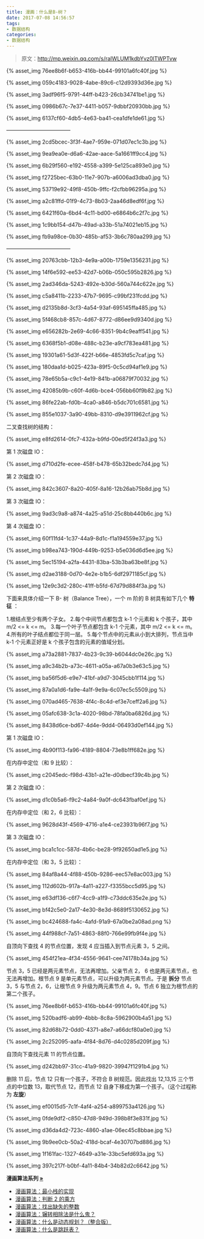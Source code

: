 ```yaml
---
title: 漫画：什么是B-树？
date: 2017-07-08 14:56:57
tags:
- 数据结构
categories:
- 数据结构
---
```


> 原文：http://mp.weixin.qq.com/s/raIWLUM1kdbYvz0lTWPTvw

{% asset_img 76ee8b6f-b653-416b-bb44-99101a6fc40f.jpg %}<!--more-->

{% asset_img 059c4183-9028-4abe-89c6-c12d9393d36e.jpg %}

{% asset_img 3adf96f5-9791-44ff-b423-26cb34741be1.jpg %}

{% asset_img 0986b67c-7e37-4411-b057-9dbbf20930bb.jpg %}

{% asset_img 6137cf60-4db5-4e63-ba41-cea1dfe1de61.jpg %}

————————————

{% asset_img  2cd5bcec-3f3f-4ae7-959e-071d07ec1c3b.jpg %}

{% asset_img  9ea9ea0e-d6a6-42ae-aace-5a1661ff9cc4.jpg %}

{% asset_img  6b29f560-e192-4558-a399-5e125ca893e0.jpg %}

{% asset_img  f2725bec-63b0-11e7-907b-a6006ad3dba0.jpg %}

{% asset_img  53719e92-49f8-450b-9ffc-f2cfbb96295a.jpg %}

{% asset_img  a2c81ffd-01f9-4c73-8b03-2aa46d8edf6f.jpg %}

{% asset_img  6421f60a-6bd4-4c11-bd00-e6864b6c2f7c.jpg %}

{% asset_img  1c9bb154-d47b-49ad-a33b-51a74021eb15.jpg %}

{% asset_img  fb9a98ce-0b30-485b-af53-3b6c780aa299.jpg %}

————————————

{% asset_img 20763cbb-12b3-4e9a-a00b-1759e1356231.jpg %}

{% asset_img 14f6e592-ee53-42d7-b06b-050c595b2826.jpg %}

{% asset_img 2ad346da-5243-492e-b30d-560a744c622e.jpg %}

{% asset_img c5a8411b-2233-47b7-9695-c99bf231fcdd.jpg %}

{% asset_img d2135b8d-3cf3-4a54-93af-695145ffa485.jpg %}

{% asset_img 5f468cb8-857c-4d67-8772-d86ee9d9340d.jpg %}

{% asset_img e656282b-2e69-4c66-8351-9b4c9eaff541.jpg %}

{% asset_img 6368f5b1-d08e-488c-b23e-a9cf783ea481.jpg %}

{% asset_img 19301a61-5d3f-422f-b66e-4853fd5c7caf.jpg %}

{% asset_img 180daa1d-b025-423a-89f5-0c5cd94af1e9.jpg %}

{% asset_img 78e65b5a-c9c1-4e19-841b-a06879f70032.jpg %}

{% asset_img 42085b9b-c60f-4d6b-bce4-056bb60f9b82.jpg %}

{% asset_img 86fe22ab-fd0b-4ca0-a846-b5dc701c6581.jpg %}

{% asset_img 855e1037-3a90-49bb-8310-d9e3911962cf.jpg %}

二叉查找树的结构：

{% asset_img e8fd2614-0fc7-432a-b9fd-00ed5f24f3a3.jpg %}

第 1 次磁盘 IO：

{% asset_img d710d2fe-ecee-458f-b478-65b32bedc7d4.jpg %}

第 2 次磁盘 IO：

{% asset_img 842c3607-8a20-405f-8a16-12b26ab75b8d.jpg %}

第 3 次磁盘 IO：

{% asset_img 9ad3c9a8-a874-4a25-a51d-25c8bb440b6c.jpg %}

第 4 次磁盘 IO：

{% asset_img 60f11fd4-1c37-44a9-8d1c-f1a194559e37.jpg %}

{% asset_img b98ea743-190d-449b-9253-b5e036d6d5ee.jpg %}

{% asset_img 5ec15194-a2fa-4431-83ba-53b3ba63be8f.jpg %}

{% asset_img d2ae3188-0d70-4e2e-b1b5-6df2971185cf.jpg %}

{% asset_img 12e9c3d2-280c-41ff-b5fd-67d79d884f3a.jpg %}

下面来具体介绍一下 B- 树（Balance Tree），一个 m 阶的 B 树具有如下几个 **特征** ：

1.根结点至少有两个子女。
2.每个中间节点都包含 k-1 个元素和 k 个孩子，其中 m/2 <= k <= m。
3.每一个叶子节点都包含 k-1 个元素，其中 m/2 <= k <= m。
4.所有的叶子结点都位于同一层。
5.每个节点中的元素从小到大排列，节点当中 k-1 个元素正好是 k 个孩子包含的元素的值域分划。

{% asset_img a73a2881-7837-4b23-9c39-b6044dc0e26c.jpg %}

{% asset_img a9c34b2b-a73c-4611-a05a-a67a0b3e63c5.jpg %}

{% asset_img ba56f5d6-e9e7-41bf-a9d7-3045cbb1f114.jpg %}

{% asset_img 87a0a1d6-fa9e-4a1f-9e9a-6c07ec5c5509.jpg %}

{% asset_img 070ad465-7638-4f4c-8c4d-ef3e7ceff2a6.jpg %}

{% asset_img 05afc638-3c1a-4020-98bd-78fa0ba6826d.jpg %}

{% asset_img 8438d6ce-bd67-4d4e-9dd4-06493d0ef144.jpg %}

第 1 次磁盘 IO：

{% asset_img 4b90f113-fa96-4189-8804-73e8b1ff682e.jpg %}

在内存中定位（和 9 比较）：

{% asset_img c2045edc-f98d-43b1-a21e-d0dbecf39c4b.jpg %}

第 2 次磁盘 IO：

{% asset_img d1c0b5a6-f9c2-4a84-9a0f-dc643fbaf0ef.jpg %}

在内存中定位（和 2，6 比较）：

{% asset_img 9628d43f-4569-4716-a1e4-ce23931b96f7.jpg %}

第 3 次磁盘 IO：

{% asset_img bca1c1cc-587d-4b6c-be28-9f92650ad1e5.jpg %}

在内存中定位（和 3，5 比较）：

{% asset_img 84af8a44-4f88-450b-9286-eec57e8ac003.jpg %}

{% asset_img 112d602b-917a-4a11-a227-f3355bcc5d95.jpg %}

{% asset_img e63df136-c6f7-4cc9-a1f9-c73ddc635e2e.jpg %}

{% asset_img bf42c5e0-2a17-4e30-8e3d-8689f5130652.jpg %}

{% asset_img bc424688-fa4c-4afd-91a9-67a0be2a08ad.png %}

{% asset_img 44f988cf-7a51-4863-88f0-766e99fb9f4e.jpg %}

自顶向下查找 4 的节点位置，发现 4 应当插入到节点元素 3，5 之间。

{% asset_img 454f21ea-4f34-4556-9641-cee74178b34a.jpg %}

节点 3，5 已经是两元素节点，无法再增加。父亲节点 2， 6 也是两元素节点，也无法再增加。根节点 9 是单元素节点，可以升级为两元素节点。于是 **拆分** 节点 3，5 与节点 2，6，让根节点 9 升级为两元素节点 4，9。节点 6 独立为根节点的第二个孩子。

{% asset_img 76ee8b6f-b653-416b-bb44-99101a6fc40f.jpg %}

{% asset_img 520badf6-ab99-4bbb-8c8a-5962900b4a51.jpg %}

{% asset_img 82d68b72-0dd0-4371-a8e7-a66dcf80a0e0.jpg %}

{% asset_img 2c252095-aafa-4f84-8d76-d4c0285d209f.jpg %}

自顶向下查找元素 11 的节点位置。

{% asset_img d242bb97-31cc-41a9-9820-39947f1291b4.jpg %}

删除 11 后，节点 12 只有一个孩子，不符合 B 树规范。因此找出 12,13,15 三个节点的中位数 13，取代节点 12，而节点 12 自身下移成为第一个孩子。（这个过程称为 **左旋**）

{% asset_img ef0015d5-7c1f-4af4-a254-a899753a4126.jpg %}

{% asset_img 0fde9df2-c850-47d8-949d-398b8f3e831f.jpg %}

{% asset_img d36da4d2-723c-4860-a1ae-06ec45c8bbae.jpg %}

{% asset_img 9b9ee0cb-50a2-418d-bcaf-4e30707bd886.jpg %}

{% asset_img 1f161fac-1327-4649-a31e-33bc5efd693a.jpg %}

{% asset_img 397c217f-b0bf-4a11-84b4-34b82d2c6642.jpg %}

<strong>漫画算法系列 [»]()</strong>

* [漫画算法：最小栈的实现](http://mp.weixin.qq.com/s?__biz=MzI1MTIzMzI2MA==&mid=2650560419&idx=1&sn=535073d4d69cf7fc45074ccb8c25ba1e&chksm=f1fee120c68968367597137515f21ef8d7a8ab68c9f4fce051dae5f2631afdc48ec11a30dd0e&scene=21#wechat_redirect)
* [漫画算法：判断 2 的乘方](http://mp.weixin.qq.com/s?__biz=MzI1MTIzMzI2MA==&mid=2650560448&idx=1&sn=b4ca3d01a438fac78be4077f270974ca&chksm=f1fee143c6896855179eff005164be47c7c662d4c8badf571a79c4acd9e2aca9fd84839ca093&scene=21#wechat_redirect)
* [漫画算法：找出缺失的整数](http://mp.weixin.qq.com/s?__biz=MzI1MTIzMzI2MA==&mid=2650560411&idx=1&sn=2e655df46f082a50a4657a40f292d63a&chksm=f1fee118c689680eba2b9ba965780387aeafd08a72eecb2c748eece85b77631b0a5511f2833b&scene=21#wechat_redirect)
* [漫画算法：辗转相除法是什么鬼？](http://mp.weixin.qq.com/s?__biz=MzI1MTIzMzI2MA==&mid=2650560408&idx=1&sn=db553ce9deedf38c44841e16cb095d2e&chksm=f1fee11bc689680d83ff71d40dc191ee9899b8e5ef4bf9b98001ebb4daf13059a5961586ea1a&scene=21#wechat_redirect)
* [漫画算法：什么是动态规划？（整合版）](http://mp.weixin.qq.com/s?__biz=MzI1MTIzMzI2MA==&mid=2650561168&idx=1&sn=9d1c6f7ba6d651c75399c4aa5254a7d8&chksm=f1feec13c6896505f7886d9455278ad39749d377a63908c59c1fdceb11241e577ff6d66931e4&scene=21#wechat_redirect)
* [漫画算法：什么是跳跃表？](http://mp.weixin.qq.com/s?__biz=MzI1MTIzMzI2MA==&mid=2650561205&idx=1&sn=3c4feb6339e00e13bdd8cc6a11eb0304&chksm=f1feec36c689652085b1b89acd6ca07316140f1c7478249e4b251c204b6cf3a5bb276b0275be&scene=21#wechat_redirect)

